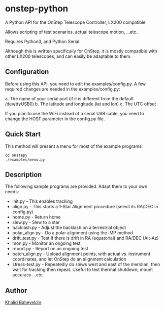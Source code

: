 # onstep-python
A Python API for the OnStep Telescope Controller, LX200 compatible

Allows scripting of test scenarios, actual telescope motion, ...etc..

Requires Python3, and Python Serial.

Although this is written specifically for OnStep, it is mostly compatible with other LX200
telescopes, and can easily be adaptable to them. 

## Configuration
Before using this API, you need to edit the examples/config.py.
A few required changes are needed in the examples/config.py:

a. The name of your serial port (if it is different from the default /dev/ttyUSB0)
b. The latitude and longitude (lat and lon)
c. The UTC offset

If you plan to use the WiFi instead of a serial USB cable, you need to change the HOST 
parameter in the config.py file.

## Quick Start
This method will present a menu for most of the example programs:

```
cd onstepy
./examples/menu.py
```

## Description
The following sample programs are provided. Adapt them to your own needs:

* init.py        - This enables tracking
* align.py       - This starts a 1-Star Alignment procedure (select its RA/DEC in config.py)
* home.py        - Return home
* slew.py        - Slew to a star
* backlash.py    - Adjust the backlash on a terrestrial object
* polar_align.py - Do a polar alignment using the :MP method
* drift_test.py  - Test if there is drift in RA (equatorial) and RA/DEC (Alt-Az)
* mon.py         - Monitor an ongoing test
* report.py      - Report on an ongoing test
* batch_align.py - Upload alignment points, with actual vs. instrument coordinates, and let OnStep do an alignment calculation
* stress-test.py - Repeatedly do slews west and east of the meridian, then wait for tracking then repeat. Useful to test thermal shutdown, mount accuracy ...etc.

## Author
[Khalid Baheyeldin](https://baheyeldin.com)
